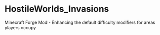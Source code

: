 # HostileWorlds_Invasions
Minecraft Forge Mod - Enhancing the default difficulty modifiers for areas players occupy
